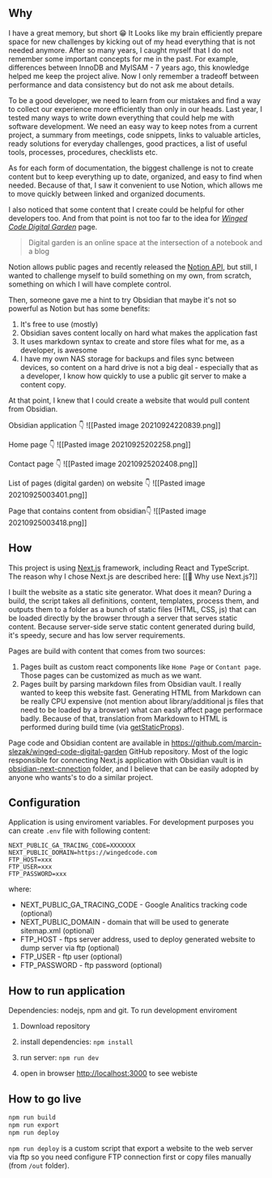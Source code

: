 ## Why

I have a great memory, but short 😁 It Looks like my brain efficiently prepare space for new challenges by kicking out of my head everything that is not needed anymore. After so many years, I caught myself that I do not remember some important concepts for me in the past. For example, differences between InnoDB and MyISAM - 7 years ago, this knowledge helped me keep the project alive. Now I only remember a tradeoff between performance and data consistency but do not ask me about details. 

To be a good developer, we need to learn from our mistakes and find a way to collect our experience more efficiently than only in our heads. Last year, I tested many ways to write down everything that could help me with software development. We need an easy way to keep notes from a current project, a summary from meetings, code snippets, links to valuable articles, ready solutions for everyday challenges, good practices, a list of useful tools, processes, procedures, checklists etc. 

As for each form of documentation, the biggest challenge is not to create content but to keep everything up to date, organized, and easy to find when needed. Because of that, I saw it convenient to use Notion, which allows me to move quickly between linked and organized documents.

I also noticed that some content that I create could be helpful for other developers too. And from that point is not too far to the idea for [*Winged Code Digital Garden*](https://wingedcode.com/) page. 

>Digital garden is an online space at the intersection of a notebook and a blog

Notion allows public pages and recently released the [Notion API](https://developers.notion.com/), but still, I wanted to challenge myself to build something on my own, from scratch, something on which I will have complete control.

Then, someone gave me a hint to try Obsidian that maybe it's not so powerful as Notion but has some benefits:
1. It's free to use (mostly)
2. Obsidian saves content locally on hard what makes the application fast
3. It uses markdown syntax to create and store files what for me, as a developer, is awesome
4. I have my own NAS storage for backups and files sync between devices, so content on a hard drive is not a big deal - especially that as a developer, I know how quickly to use a public git server to make a content copy.

At that point, I knew that I could create a website that would pull content from Obsidian.

Obsidian application 👇
![[Pasted image 20210924220839.png]]

Home page 👇
![[Pasted image 20210925202258.png]]

Contact page 👇
![[Pasted image 20210925202408.png]]

List of pages (digital garden) on website 👇
![[Pasted image 20210925003401.png]]

Page that contains content from obsidian👇
![[Pasted image 20210925003418.png]]

## How

This project is using [Next.js](https://nextjs.org/) framework, including React and TypeScript. The reason why I chose Next.js are described here: [[📱 Why use Next.js?]]

I built the website as a static site generator. What does it mean? During a build, the script takes all definitions, content, templates, process them, and outputs them to a folder as a bunch of static files (HTML, CSS, js) that can be loaded directly by the browser through a server that serves static content. Because server-side serve static content generated during build, it's speedy, secure and has low server requirements.

Pages are build with content that comes from two sources:
1. Pages built as custom react components like `Home Page` or `Contant page`. Those pages can be customized as much as we want. 
2. Pages built by parsing markdown files from Obsidian vault. I really wanted to keep this website fast. Generating HTML from Markdown can be really CPU expensive (not mention about library/additional js files that need to be loaded by a browser) what can easly affect page performace badly. Because of that, translation from Markdown to HTML is performed during build time (via [getStaticProps](https://nextjs.org/docs/basic-features/data-fetching#getstaticprops-static-generation)). 

Page code and Obsidian content are available in https://github.com/marcin-slezak/winged-code-digital-garden GitHub repository. Most of the logic responsible for connecting Next.js application with Obsidian vault is in [obsidian-next-cnnection](https://github.com/marcin-slezak/winged-code-digital-garden/tree/main/obsidian-next-connection) folder, and I believe that can be easily adopted by anyone who wants's to do a similar project.


## Configuration

Application is using enviroment variables. For development purposes you can create `.env` file with following content:

  

```
NEXT_PUBLIC_GA_TRACING_CODE=XXXXXXX
NEXT_PUBLIC_DOMAIN=https://wingedcode.com
FTP_HOST=xxx
FTP_USER=xxx
FTP_PASSWORD=xxx
```

  
where:
- NEXT_PUBLIC_GA_TRACING_CODE - Google Analitics tracking code (optional)
- NEXT_PUBLIC_DOMAIN - domain that will be used to generate sitemap.xml (optional)
- FTP_HOST - ftps server address, used to deploy generated website to dump server via ftp (optional)
- FTP_USER - ftp user (optional)
- FTP_PASSWORD - ftp password (optional)


## How to run application

Dependencies: nodejs, npm and git.
To run development enviroment

1. Download repository

2. install dependencies: `npm install`

3. run server: `npm run dev`

4. open in browser [http://localhost:3000](http://localhost:3000) to see webiste


## How to go live

```bash
npm run build
npm run export
npm run deploy
```

`npm run deploy` is a custom script that export a website to the web server via ftp so you need configure FTP connection first or copy files manually (from `/out` folder).